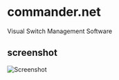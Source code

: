 commander.net
=============

Visual Switch Management Software

screenshot
-----------

![Screenshot](https://raw.github.com/sparticvs/commander.net/master/Commander.NET/Commander.NET/Screenshot.png)
